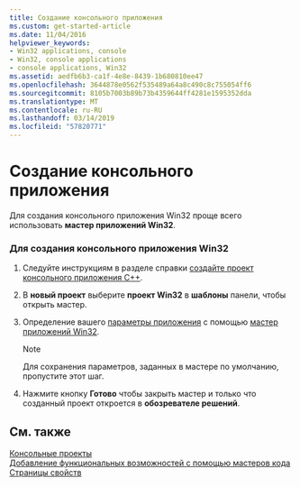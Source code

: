 ```yaml
---
title: Создание консольного приложения
ms.custom: get-started-article
ms.date: 11/04/2016
helpviewer_keywords:
- Win32 applications, console
- Win32, console applications
- console applications, Win32
ms.assetid: aedfb6b3-ca1f-4e8e-8439-1b680810ee47
ms.openlocfilehash: 3644878e0562f535489a64a8c490c8c755054ff6
ms.sourcegitcommit: 8105b7003b89b73b4359644ff4281e1595352dda
ms.translationtype: MT
ms.contentlocale: ru-RU
ms.lasthandoff: 03/14/2019
ms.locfileid: "57820771"
---
```

# <a name="creating-a-console-application"></a>Создание консольного приложения

Для создания консольного приложения Win32 проще всего использовать **мастер приложений Win32**.

### <a name="to-create-a-win32-console-application"></a>Для создания консольного приложения Win32

1. Следуйте инструкциям в разделе справки [создайте проект консольного приложения C++](../get-started/tutorial-console-cpp.md).

2. В **новый проект** выберите **проект Win32** в **шаблоны** панели, чтобы открыть мастер.

3. Определение вашего [параметры приложения](../windows/application-settings-win-32-project-wizard.md) с помощью [мастер приложений Win32](../windows/win32-application-wizard.md).

   > [!NOTE]
   > Для сохранения параметров, заданных в мастере по умолчанию, пропустите этот шаг.

4. Нажмите кнопку **Готово** чтобы закрыть мастер и только что созданный проект откроется в **обозревателе решений**.

## <a name="see-also"></a>См. также

[Консольные проекты](/visualstudio/debugger/debugging-preparation-console-projects)<br/>
[Добавление функциональных возможностей с помощью мастеров кода](../ide/adding-functionality-with-code-wizards-cpp.md)<br/>
[Страницы свойств](../build/reference/property-pages-visual-cpp.md)
